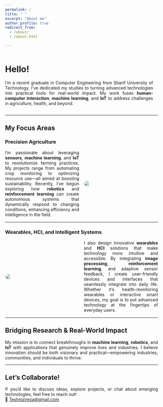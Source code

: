 ```yaml
---
permalink: /
title: " "
excerpt: "About me"
author_profile: true
redirect_from: 
  - /about/
  - /about.html

---
```



<div style="text-align: justify;">

  <div style="display: flex; align-items: center; margin-bottom: 1rem;">
    <div style="flex: 1; padding-right: 1rem; text-align: justify;">
      <h1>Hello!</h1>
      <p>
        I’m a recent graduate in Computer Engineering from Sharif University of Technology. I’ve dedicated my studies to turning advanced technologies into practical tools for real-world impact. My work fuses <strong>human-computer interaction</strong>, <strong>machine learning</strong>, and <strong>IoT</strong> to address challenges in agriculture, health, and beyond.
      </p>
    </div>
  </div>

  <hr>

  <h2>My Focus Areas</h2>

  <h3>Precision Agriculture</h3>
  <div style="display: flex; align-items: center; margin-bottom: 1rem;">
    <div style="flex: 1; padding-right: 1rem; text-align: justify;">
      I’m passionate about leveraging <strong>sensors</strong>, <strong>machine learning</strong>, and <strong>IoT</strong> to revolutionize farming practices. My projects range from automating crop monitoring to optimizing resource use—all aimed at boosting sustainability. Recently, I’ve begun exploring how <strong>robotics</strong> and <strong>reinforcement learning</strong> can create autonomous systems that dynamically respond to changing conditions, enhancing efficiency and intelligence in the field.
    </div>
    <img src="https://github.com/user-attachments/assets/42301298-b324-491d-962e-0904b12a3aae" style="flex: 1; max-width: 50%; border-radius: 8px;">
  </div>

  <hr>

  <h3>Wearables, HCI, and Intelligent Systems</h3>
  <div style="display: flex; align-items: center; margin-bottom: 1rem;">
    <img src="https://github.com/user-attachments/assets/c8492f69-3c68-48f1-b632-d1209c6d4b14" style="flex: 1; max-width: 50%; margin-right: 1rem; border-radius: 8px;">
    <div style="flex: 1; text-align: justify;">
      I also design innovative <strong>wearables</strong> and <strong>HCI</strong> solutions that make technology more intuitive and accessible. By integrating <strong>image processing</strong>, <strong>reinforcement learning</strong>, and adaptive sensor feedback, I create user-friendly devices and interfaces that seamlessly integrate into daily life. Whether it’s health-monitoring wearables or interactive smart devices, my goal is to put advanced technology at the fingertips of everyday users.
    </div>
  </div>

  <hr>

  <h2>Bridging Research & Real-World Impact</h2>
  <p>
    My mission is to connect breakthroughs in <strong>machine learning</strong>, <strong>robotics</strong>, and <strong>IoT</strong> with applications that genuinely improve lives and industries. I believe innovation should be both visionary and practical—empowering industries, communities, and individuals to thrive.
  </p>

  <hr>

  <h2>Let’s Collaborate!</h2>
  <p>
    If you’d like to discuss ideas, explore projects, or chat about emerging technologies, feel free to reach out!<br>
    📧 <a href="mailto:Teshnizireza@gmail.com">Teshnizireza@gmail.com</a>
  </p>

</div>



